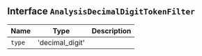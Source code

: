 ## Interface `AnalysisDecimalDigitTokenFilter`

| Name | Type | Description |
| - | - | - |
| `type` | 'decimal_digit' | &nbsp; |
